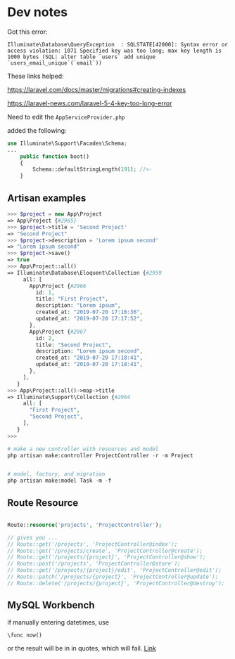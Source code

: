 
# Dev notes

Got this error:
```
Illuminate\Database\QueryException  : SQLSTATE[42000]: Syntax error or access violation: 1071 Specified key was too long; max key length is 1000 bytes (SQL: alter table `users` add unique `users_email_unique`(`email`))
```
These links helped:

https://laravel.com/docs/master/migrations#creating-indexes

https://laravel-news.com/laravel-5-4-key-too-long-error

Need to edit the `AppServiceProvider.php`

added the following:
```php
use Illuminate\Support\Facades\Schema;
...
    public function boot()
    {
        Schema::defaultStringLength(191); //<-
    }
```
## Artisan examples

```php
>>> $project = new App\Project
=> App\Project {#2965}
>>> $project->title = 'Second Project'
=> "Second Project"
>>> $project->description = 'Lorem ipsum second'
=> "Lorem ipsum second"
>>> $project->save()
=> true
>>> App\Project::all()
=> Illuminate\Database\Eloquent\Collection {#2959
     all: [
       App\Project {#2966
         id: 1,
         title: "First Project",
         description: "Lorem ipsum",
         created_at: "2019-07-20 17:16:36",
         updated_at: "2019-07-20 17:17:52",
       },
       App\Project {#2967
         id: 2,
         title: "Second Project",
         description: "Lorem ipsum second",
         created_at: "2019-07-20 17:18:41",
         updated_at: "2019-07-20 17:18:41",
       },
     ],
   }
>>> App\Project::all()->map->title
=> Illuminate\Support\Collection {#2964
     all: [
       "First Project",
       "Second Project",
     ],
   }
>>>

# make a new controller with resources and model
php artisan make:controller ProjectController -r -m Project


# model, factory, and migration
php artisan make:model Task -m -f
```

## Route Resource
```php

Route::resource('projects', 'ProjectController');

// gives you ...
// Route::get('/projects', 'ProjectController@index');
// Route::get('/projects/create', 'ProjectController@create');
// Route::get('/projects/{project}', 'ProjectController@show');
// Route::post('/projects', 'ProjectController@store');
// Route::get('/projects/{project}/edit', 'ProjectController@edit');
// Route::patch('/projects/{project}', 'ProjectController@update');
// Route::delete('/projects/{project}', 'ProjectController@destroy');
```

## MySQL Workbench

if manually entering datetimes, use
```
\func now() 
``` 
or the result will be in in quotes, which will fail. [Link](http://tol8.blogspot.com/2014/03/enter-now-for-datetime-in-mysql.html)

